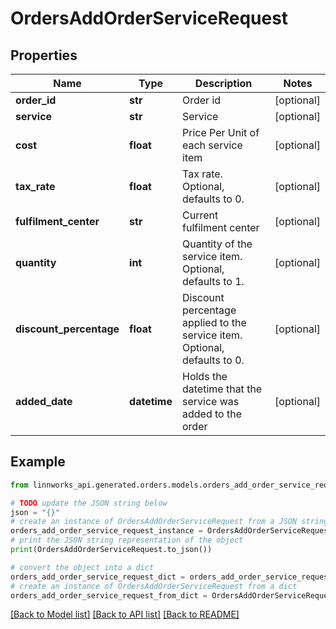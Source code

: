 # OrdersAddOrderServiceRequest


## Properties

Name | Type | Description | Notes
------------ | ------------- | ------------- | -------------
**order_id** | **str** | Order id | [optional] 
**service** | **str** | Service | [optional] 
**cost** | **float** | Price Per Unit of each service item | [optional] 
**tax_rate** | **float** | Tax rate. Optional, defaults to 0. | [optional] 
**fulfilment_center** | **str** | Current fulfilment center | [optional] 
**quantity** | **int** | Quantity of the service item. Optional, defaults to 1. | [optional] 
**discount_percentage** | **float** | Discount percentage applied to the service item. Optional, defaults to 0. | [optional] 
**added_date** | **datetime** | Holds the datetime that the service was added to the order | [optional] 

## Example

```python
from linnworks_api.generated.orders.models.orders_add_order_service_request import OrdersAddOrderServiceRequest

# TODO update the JSON string below
json = "{}"
# create an instance of OrdersAddOrderServiceRequest from a JSON string
orders_add_order_service_request_instance = OrdersAddOrderServiceRequest.from_json(json)
# print the JSON string representation of the object
print(OrdersAddOrderServiceRequest.to_json())

# convert the object into a dict
orders_add_order_service_request_dict = orders_add_order_service_request_instance.to_dict()
# create an instance of OrdersAddOrderServiceRequest from a dict
orders_add_order_service_request_from_dict = OrdersAddOrderServiceRequest.from_dict(orders_add_order_service_request_dict)
```
[[Back to Model list]](../README.md#documentation-for-models) [[Back to API list]](../README.md#documentation-for-api-endpoints) [[Back to README]](../README.md)



